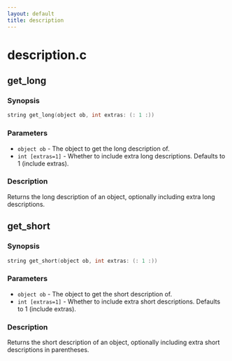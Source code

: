 ```yaml
---
layout: default
title: description
---
```

# description.c

## get_long

### Synopsis

```c
string get_long(object ob, int extras: (: 1 :))
```

### Parameters

* `object ob` - The object to get the long description of.
* `int [extras=1]` - Whether to include extra long descriptions. Defaults to 1 (include extras).

### Description

Returns the long description of an object, optionally
including extra long descriptions.

## get_short

### Synopsis

```c
string get_short(object ob, int extras: (: 1 :))
```

### Parameters

* `object ob` - The object to get the short description of.
* `int [extras=1]` - Whether to include extra short descriptions. Defaults to 1 (include extras).

### Description

Returns the short description of an object, optionally
including extra short descriptions in parentheses.

